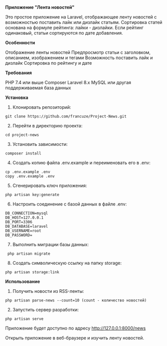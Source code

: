 **Приложение "Лента новостей"**

Это простое приложение на Laravel, отображающее ленту новостей с возможностью поставить лайк или дизлайк статьям. Сортировка статей основана на формуле рейтинга: лайки - дизлайки. Если рейтинг одинаковый, статьи сортируются по дате добавления.

**Особенности**

Отображение ленты новостей
Предпросмотр статьи с заголовком, описанием, изображением и тегами
Возможность поставить лайк и дизлайк
Сортировка по рейтингу и дате

**Требования**

PHP 7.4 или выше
Composer
Laravel 8.x
MySQL или другая поддерживаемая база данных

**Установка**

1) Клонировать репозиторий:

```
git clone https://github.com/francuze/Project-News.git
```

2) Перейти в директорию проекта:
```
cd project-news
```

3) Установить зависимости:
```
composer install
```

4) Создать копию файла .env.example и переименовать его в .env:
```
cp .env.example .env
copy .env.example .env
```
5) Сгенерировать ключ приложения:

```
php artisan key:generate
```
6) Настроить соединение с базой данных в файле .env:

```
DB_CONNECTION=mysql
DB_HOST=127.0.0.1
DB_PORT=3306
DB_DATABASE=laravel
DB_USERNAME=root
DB_PASSWORD=
```

7) Выполнить миграции базы данных:

```
 php artisan migrate
```

8) Создать символическую ссылку на папку storage:

```
php artisan storage:link
```

**Использование**

1) Получить новости из RSS-ленты:
```
php artisan parse-news --count=10 (count - количество новостей)
```

2) Запустить сервер разработки:

```
php artisan serve
```
Приложение будет доступно по адресу http://127.0.0.1:8000/news

Открыть приложение в веб-браузере и изучить ленту новостей.


